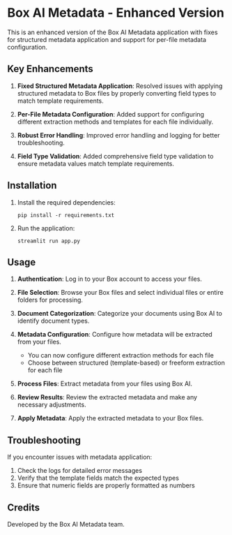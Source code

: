 # Box AI Metadata - Enhanced Version

This is an enhanced version of the Box AI Metadata application with fixes for structured metadata application and support for per-file metadata configuration.

## Key Enhancements

1. **Fixed Structured Metadata Application**: Resolved issues with applying structured metadata to Box files by properly converting field types to match template requirements.

2. **Per-File Metadata Configuration**: Added support for configuring different extraction methods and templates for each file individually.

3. **Robust Error Handling**: Improved error handling and logging for better troubleshooting.

4. **Field Type Validation**: Added comprehensive field type validation to ensure metadata values match template requirements.

## Installation

1. Install the required dependencies:
   ```
   pip install -r requirements.txt
   ```

2. Run the application:
   ```
   streamlit run app.py
   ```

## Usage

1. **Authentication**: Log in to your Box account to access your files.

2. **File Selection**: Browse your Box files and select individual files or entire folders for processing.

3. **Document Categorization**: Categorize your documents using Box AI to identify document types.

4. **Metadata Configuration**: Configure how metadata will be extracted from your files.
   - You can now configure different extraction methods for each file
   - Choose between structured (template-based) or freeform extraction for each file

5. **Process Files**: Extract metadata from your files using Box AI.

6. **Review Results**: Review the extracted metadata and make any necessary adjustments.

7. **Apply Metadata**: Apply the extracted metadata to your Box files.

## Troubleshooting

If you encounter issues with metadata application:

1. Check the logs for detailed error messages
2. Verify that the template fields match the expected types
3. Ensure that numeric fields are properly formatted as numbers

## Credits

Developed by the Box AI Metadata team.
